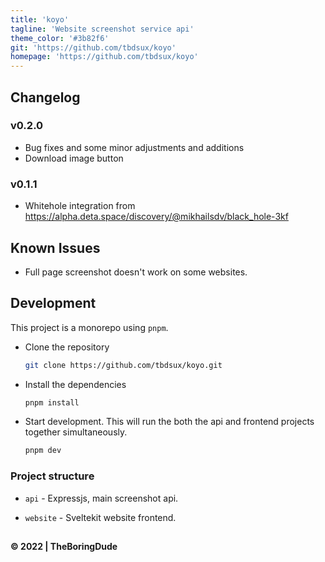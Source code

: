```yaml
---
title: 'koyo'
tagline: 'Website screenshot service api'
theme_color: '#3b82f6'
git: 'https://github.com/tbdsux/koyo'
homepage: 'https://github.com/tbdsux/koyo'
---
```


## Changelog

### v0.2.0

- Bug fixes and some minor adjustments and additions
- Download image button

### v0.1.1

- Whitehole integration from https://alpha.deta.space/discovery/@mikhailsdv/black_hole-3kf

## Known Issues

- Full page screenshot doesn't work on some websites.

## Development

This project is a monorepo using `pnpm`.

- Clone the repository

  ```sh
  git clone https://github.com/tbdsux/koyo.git
  ```

- Install the dependencies

  ```sh
  pnpm install
  ```

- Start development. This will run the both the api and frontend projects together simultaneously.

  ```sh
  pnpm dev
  ```

### Project structure

- `api` - Expressjs, main screenshot api.

- `website` - Sveltekit website frontend.

##

**&copy; 2022 | TheBoringDude**
